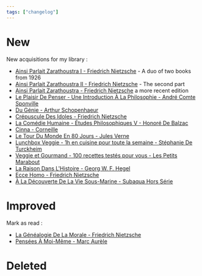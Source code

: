 ```yaml
---
tags: ["changelog"]
---
```

# New
New acquisitions for my library :
- [Ainsi Parlait Zarathoustra I - Friedrich Nietzsche](Ainsi%20Parlait%20Zarathoustra%20I%20-%20Friedrich%20Nietzsche.md) - A duo of two books from 1926
- [Ainsi Parlait Zarathoustra II - Friedrich Nietzsche](Ainsi%20Parlait%20Zarathoustra%20II%20-%20Friedrich%20Nietzsche.md) - The second part
- [Ainsi Parlait Zarathoustra - Friedrich Nietzsche](Ainsi%20Parlait%20Zarathoustra%20-%20Friedrich%20Nietzsche.md) a more recent edition
- [Le Plaisir De Penser - Une Introduction À La Philosophie - André Comte Sponville](Le%20Plaisir%20De%20Penser%20-%20Une%20Introduction%20À%20La%20Philosophie%20-%20André%20Comte%20Sponville.md)
- [Du Génie - Arthur Schopenhaeur](Du%20Génie%20-%20Arthur%20Schopenhaeur.md)
- [Crépuscule Des Idoles - Friedrich Nietzsche](Crépuscule%20Des%20Idoles%20-%20Friedrich%20Nietzsche.md)
- [La Comédie Humaine - Études Philosophiques V - Honoré De Balzac](La%20Comédie%20Humaine%20-%20Études%20Philosophiques%20V%20-%20Honoré%20De%20Balzac.md)
- [Cinna - Corneille](Cinna%20-%20Corneille.md)
- [Le Tour Du Monde En 80 Jours - Jules Verne](Le%20Tour%20Du%20Monde%20En%2080%20Jours%20-%20Jules%20Verne.md)
- [Lunchbox Veggie - 1h en cuisine pour toute la semaine - Stéphanie De Turckheim](Lunchbox%20Veggie%20-%201h%20en%20cuisine%20pour%20toute%20la%20semaine%20-%20Stéphanie%20De%20Turckheim.md)
- [Veggie et Gourmand - 100 recettes testés pour vous - Les Petits Marabout](Veggie%20et%20Gourmand%20-%20100%20recettes%20testés%20pour%20vous%20-%20Les%20Petits%20Marabout.md)
- [La Raison Dans L'Histoire - Georg W. F. Hegel](La%20Raison%20Dans%20L'Histoire%20-%20Georg%20W.%20F.%20Hegel.md)
- [Ecce Homo - Friedrich Nietzsche](Ecce%20Homo%20-%20Friedrich%20Nietzsche.md)
- [À La Découverte De La Vie Sous-Marine - Subaqua   Hors Série](À%20La%20Découverte%20De%20La%20Vie%20Sous-Marine%20-%20Subaqua%20%20%20Hors%20Série.md)
# Improved
Mark as read :
- [La Généalogie De La Morale - Friedrich Nietzsche](La%20Généalogie%20De%20La%20Morale%20-%20Friedrich%20Nietzsche.md)
- [Pensées À Moi-Même - Marc Aurèle](Pensées%20À%20Moi-Même%20-%20Marc%20Aurèle.md)

# Deleted
